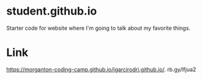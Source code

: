 # student.github.io
Starter code for website where I'm going to talk about my favorite things.

# Link
 https://morganton-coding-camp.github.io/jgarcirodri.github.io/.
rb.gy/lfjua2
